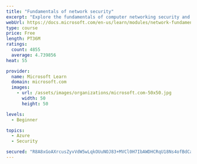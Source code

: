 ```yaml
---
title: "Fundamentals of network security"
excerpt: "Explore the fundamentals of computer networking security and monitoring."
webUrl: https://docs.microsoft.com/en-us/learn/modules/network-fundamentals-2/
type: course
price: Free
length: PT36M
ratings:
  count: 4855
  average: 4.739856
heat: 55

provider:
  name: Microsoft Learn
  domain: microsoft.com
  images:
    - url: /assets/images/organizations/microsoft.com-50x50.jpg
      width: 50
      height: 50

levels:
  - Beginner

topics:
  - Azure
  - Security

secured: "R8A8xGoAXrcusZyvVdW5wLqkOUuNOJ83+MVCl0H7IbAWDHCRqU18Ns4ofBdCayvtWYHQtfLbbsogVdWUYnPhxMNo+S7SmsNAgxhEtVGFzMVCiYGbilXF+Jf/L0AsS/5kDTZU+o8opJRzVJ3wSEPZV44QsHCe1mVSsBTd8vxZiFYIRRdNdPhzpqNVQQ/atSaywwBO3o6Ws24ZwmTER7iWo4cxokB0s815A5nB41Z75s4YHfnth9roHtpO54LMOILb/IScbyz7XCQTYUtTFkn/W5oJlYcWXEzORtCZxOAgaoyITE+WAKTQ1WVh8cP7UL3rQ0/M94KO2VncwykUwTQjxhcM2ORT5et8EFlWJURV8ZhQRqUkEXgYGnHOojuMHZZknKKYbpbp3S5XqYrE2mAiM5HA2Rq/3w/0AwwLqECvVMc=;MOa8GBFmrLn+XO8W1DEfHg=="
---
```


